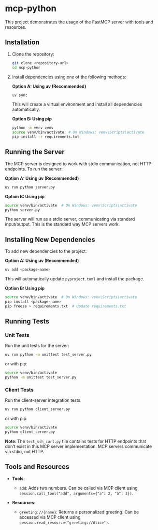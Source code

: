 # mcp-python

This project demonstrates the usage of the FastMCP server with tools and resources.

## Installation

1. Clone the repository:
   ```bash
   git clone <repository-url>
   cd mcp-python
   ```

2. Install dependencies using one of the following methods:

   **Option A: Using uv (Recommended)**
   ```bash
   uv sync
   ```
   This will create a virtual environment and install all dependencies automatically.

   **Option B: Using pip**
   ```bash
   python -m venv venv
   source venv/bin/activate  # On Windows: venv\Scripts\activate
   pip install -r requirements.txt
   ```

## Running the Server

The MCP server is designed to work with stdio communication, not HTTP endpoints. To run the server:

**Option A: Using uv (Recommended)**
```bash
uv run python server.py
```

**Option B: Using pip**
```bash
source venv/bin/activate  # On Windows: venv\Scripts\activate
python server.py
```

The server will run as a stdio server, communicating via standard input/output. This is the standard way MCP servers work.

## Installing New Dependencies

To add new dependencies to the project:

**Option A: Using uv (Recommended)**
```bash
uv add <package-name>
```
This will automatically update `pyproject.toml` and install the package.

**Option B: Using pip**
```bash
source venv/bin/activate  # On Windows: venv\Scripts\activate
pip install <package-name>
pip freeze > requirements.txt  # Update requirements.txt
```

## Running Tests

### Unit Tests
Run the unit tests for the server:
```bash
uv run python -m unittest test_server.py
```
or with pip:
```bash
source venv/bin/activate
python -m unittest test_server.py
```

### Client Tests
Run the client-server integration tests:
```bash
uv run python client_server.py
```
or with pip:
```bash
source venv/bin/activate
python client_server.py
```

**Note**: The `test_ssh_curl.py` file contains tests for HTTP endpoints that don't exist in this MCP server implementation. MCP servers communicate via stdio, not HTTP.

## Tools and Resources

- **Tools**:
  - `add`: Adds two numbers. Can be called via MCP client using `session.call_tool("add", arguments={"a": 2, "b": 3})`.

- **Resources**:
  - `greeting://{name}`: Returns a personalized greeting. Can be accessed via MCP client using `session.read_resource("greeting://Alice")`.
